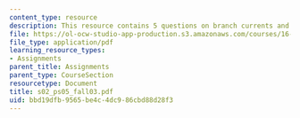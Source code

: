 ```yaml
---
content_type: resource
description: This resource contains 5 questions on branch currents and voltages.
file: https://ol-ocw-studio-app-production.s3.amazonaws.com/courses/16-01-unified-engineering-i-ii-iii-iv-fall-2005-spring-2006/bbd19dfb9565be4c4dc986cbd88d28f3_s02_ps05_fall03.pdf
file_type: application/pdf
learning_resource_types:
- Assignments
parent_title: Assignments
parent_type: CourseSection
resourcetype: Document
title: s02_ps05_fall03.pdf
uid: bbd19dfb-9565-be4c-4dc9-86cbd88d28f3
---
```

